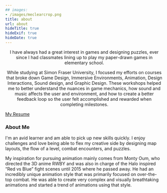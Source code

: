 ```yaml
---
## images:
- /images/meclearcrop.png
title: about
url: about
hideTitle: true
hideExif: true
hideDate: true
---
```


<div align="center">
	<p>
        I have always had a great interest in games and designing puzzles, ever since I had classmates lining up to play my paper-drawn games in elementary school.
	</p>
	<p>
		While studying at Simon Fraser University, I focused my efforts on courses that broke down Game Design, Immersive Environments, Animation, Design Interactions, Sound design, and Graphic Design. These workshops helped me to better understand the nuances in game mechanics, how sound and music affects the user and environment, and how to create a better feedback loop so the user felt accomplished and rewarded when completing milestones.
	</p>
</div>

[My Resume](/images/thecastle.png)

### About Me

​I'm an avid learner and am able to pick up new skills quickly. I enjoy challenges and love being able to flex my creative side by designing map layouts, the flow of a level, combat encounters, and puzzles.

My inspiration for pursuing animation mainly comes from Monty Oum, who directed the 3D anime RWBY and was also in charge of the Halo inspired “Red vs Blue” fight scenes until 2015 where he passed away. He had an incredibly unique animation style that was primarily focused on over-the-top combat. He was able to create very complex and visually breathtaking animations and started a trend of animations using that style.
